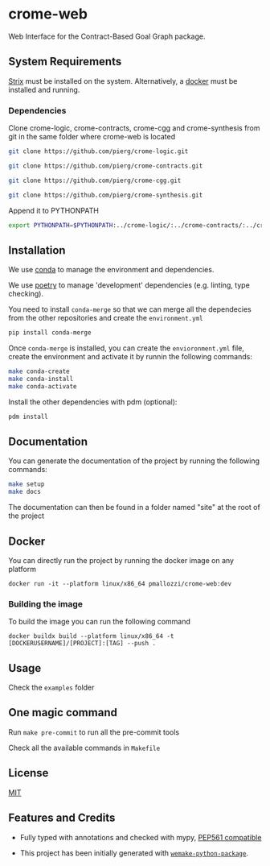 # crome-web

Web Interface for the Contract-Based Goal Graph package.

## System Requirements

[Strix](https://strix.model.in.tum.de) must be installed on the system. Alternatively, a
[docker](https://www.docker.com) must be installed and running.

### Dependencies

Clone crome-logic, crome-contracts, crome-cgg and crome-synthesis from git in the same
folder where crome-web is located

```bash
git clone https://github.com/pierg/crome-logic.git
```

```bash
git clone https://github.com/pierg/crome-contracts.git
```

```bash
git clone https://github.com/pierg/crome-cgg.git
```

```bash
git clone https://github.com/pierg/crome-synthesis.git
```

Append it to PYTHONPATH

```bash
export PYTHONPATH=$PYTHONPATH:../crome-logic/:../crome-contracts/:../crome-cgg/:../crome-synthesis/
```

## Installation

We use
[conda](https://docs.conda.io/projects/conda/en/latest/user-guide/install/index.html) to
manage the environment and dependencies.

We use [poetry](https://github.com/python-poetry/poetry) to manage 'development'
dependencies (e.g. linting, type checking).


You need to install `conda-merge` so that we can merge all the dependecies from the other repositories and create the `environment.yml`
```bash
pip install conda-merge
```

Once `conda-merge` is installed, you can create the `envioronment.yml` file, create the environment and activate it by runnin the following commands:
```bash
make conda-create
make conda-install
make conda-activate
```

Install the other dependencies with pdm (optional):

```bash
pdm install
```

## Documentation

You can generate the documentation of the project by running the following commands:

```bash
make setup
make docs
```

The documentation can then be found in a folder named "site" at the root of the project

## Docker

You can directly run the project by running the docker image on any platform

`docker run -it --platform linux/x86_64 pmallozzi/crome-web:dev`

### Building the image

To build the image you can run the following command

`docker buildx build --platform linux/x86_64 -t [DOCKERUSERNAME]/[PROJECT]:[TAG] --push .`

## Usage

Check the `examples` folder

## One magic command

Run `make pre-commit` to run all the pre-commit tools

Check all the available commands in `Makefile`

## License

[MIT](https://github.com/piergiuseppe/crome-synthesis/blob/master/LICENSE)

## Features and Credits

- Fully typed with annotations and checked with mypy,
  [PEP561 compatible](https://www.python.org/dev/peps/pep-0o561/)

- This project has been initially generated with
  [`wemake-python-package`](https://github.com/wemake-services/wemake-python-package).
